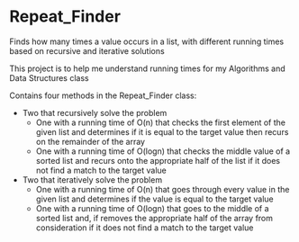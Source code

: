 # Repeat_Finder
Finds how many times a value occurs in a list, with different running times based on recursive and iterative solutions

This project is to help me understand running times for my Algorithms and Data Structures class

Contains four methods in the Repeat_Finder class:
   - Two that recursively solve the problem
      - One with a running time of O(n) that checks the first element of the given list and determines if it is 
        equal to the target value then recurs on the remainder of the array
      - One with a running time of O(logn) that checks the middle value of a sorted list and recurs onto the 
      appropriate half of the list if it does not find a match to the target value
   - Two that iteratively solve the problem
      - One with a running time of O(n) that goes through every value in the given list and determines if the 
        value is equal to the target value
      - One with a running time of O(logn) that goes to the middle of a sorted list and, if removes the 
        appropriate half of the array from consideration if it does not find a match to the target value
